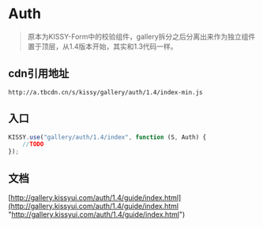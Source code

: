# Auth

>原本为KISSY-Form中的校验组件，gallery拆分之后分离出来作为独立组件置于顶层，从1.4版本开始，其实和1.3代码一样。



## cdn引用地址 ##
```
http://a.tbcdn.cn/s/kissy/gallery/auth/1.4/index-min.js
```

## 入口 ##
```js
KISSY.use("gallery/auth/1.4/index", function (S, Auth) {
	//TODO
});
```

## 文档 ##
[http://gallery.kissyui.com/auth/1.4/guide/index.html](http://gallery.kissyui.com/auth/1.4/guide/index.html "http://gallery.kissyui.com/auth/1.4/guide/index.html")
